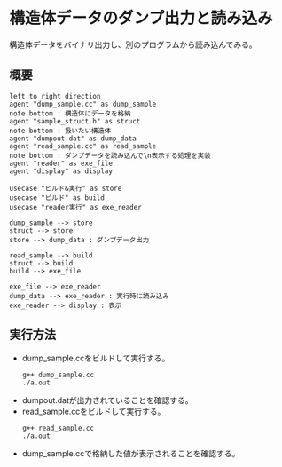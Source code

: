 # 構造体データのダンプ出力と読み込み

構造体データをバイナリ出力し、別のプログラムから読み込んでみる。

## 概要
```puml
left to right direction 
agent "dump_sample.cc" as dump_sample
note bottom : 構造体にデータを格納
agent "sample_struct.h" as struct
note bottom : 扱いたい構造体
agent "dumpout.dat" as dump_data
agent "read_sample.cc" as read_sample
note bottom : ダンプデータを読み込んで\n表示する処理を実装
agent "reader" as exe_file
agent "display" as display

usecase "ビルド&実行" as store
usecase "ビルド" as build
usecase "reader実行" as exe_reader

dump_sample --> store
struct --> store
store --> dump_data : ダンプデータ出力

read_sample --> build
struct --> build
build --> exe_file

exe_file --> exe_reader
dump_data --> exe_reader : 実行時に読み込み
exe_reader --> display : 表示
```

## 実行方法
- dump_sample.ccをビルドして実行する。
  ```
  g++ dump_sample.cc
  ./a.out
  ```
- dumpout.datが出力されていることを確認する。
- read_sample.ccをビルドして実行する。
  ```
  g++ read_sample.cc
  ./a.out
  ```
- dump_sample.ccで格納した値が表示されることを確認する。